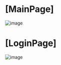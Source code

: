 # [MainPage]
![image](https://user-images.githubusercontent.com/91034237/199035632-854d6c0f-8fae-4fc8-bd3a-d36c71c0ca94.png)
# [LoginPage]
![image](https://user-images.githubusercontent.com/91034237/199035682-500bc635-0c25-439b-9b68-f3527bed3316.png)
